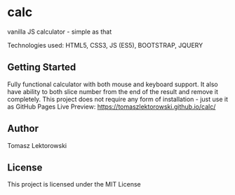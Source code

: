 # calc

vanilla JS calculator - simple as that

Technologies used:
HTML5,
CSS3,
JS (ES5),
BOOTSTRAP,
JQUERY


## Getting Started

Fully functional calculator with both mouse and keyboard support. It also have ability to both slice number from the end of the result and remove it completely. 
This project does not require any form of installation - just use it as GitHub Pages Live Preview: 
https://tomaszlektorowski.github.io/calc/


## Author

Tomasz Lektorowski


## License

This project is licensed under the MIT License
